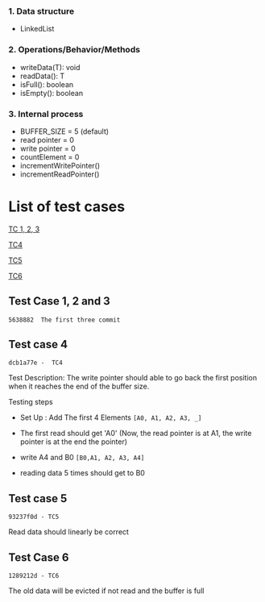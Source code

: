 ### 1. Data structure  
+ LinkedList 

### 2. Operations/Behavior/Methods
+ writeData(T): void 
+ readData(): T
+ isFull(): boolean
+ isEmpty(): boolean

### 3. Internal process
+ BUFFER_SIZE = 5 (default)
+ read pointer = 0
+ write pointer = 0
+ countElement = 0
+ incrementWritePointer()
+ incrementReadPointer()

# List of test cases 

[TC 1, 2, 3](#test-case-1-2-and-3)

[TC4](#test-case-4)

[TC5](#test-case-5)

[TC6](#test-case-6)

## Test Case 1, 2 and 3       
`5638882  The first three commit`


## Test case 4  
`dcb1a77e -  TC4 ` 

Test Description: The write pointer should able to go back the first position when it reaches the end of the buffer size.  

Testing steps         
- Set Up : Add The first 4 Elements    `[A0, A1, A2, A3, _]`

-  The first read should get 'A0' (Now, the read pointer is at A1, the write pointer is at the end the pointer)

-  write A4 and B0   `[B0,A1, A2, A3, A4]`

- reading data 5 times should get to B0 

## Test case 5 
`93237f0d - TC5`

Read data should linearly be correct 

## Test Case 6  
`1289212d - TC6`

The old data will be evicted if not read and the buffer is full
